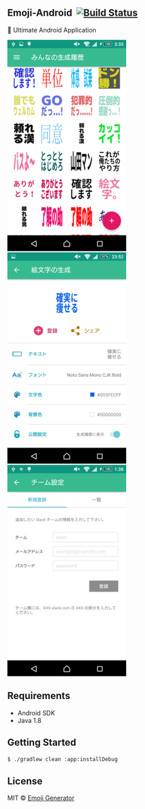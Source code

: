 ## Emoji-Android &nbsp;[![Build Status](https://www.bitrise.io/app/a603dcc666e85648/status.svg?token=QMmAP0aS5cJXsAyT74AhPw&branch=master)](https://www.bitrise.io/app/a603dcc666e85648)

:tada: Ultimate Android Application

<img src="assets/ss1.png" width="270" height="480" alt=""> <img src="assets/ss2.png" width="270" height="480" alt=""> <img src="assets/ss3.png" width="270" height="480" alt="">

## Requirements

- Android SDK
- Java 1.8

## Getting Started

```
$ ./gradlew clean :app:installDebug
```

## License
MIT &copy; [Emoji Generator](https://emoji.pine.moe/)
